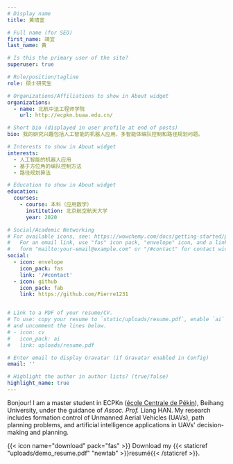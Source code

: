 ```yaml
---
# Display name
title: 黄靖宜

# Full name (for SEO)
first_name: 靖宜
last_name: 黄

# Is this the primary user of the site?
superuser: true

# Role/position/tagline
role: 硕士研究生

# Organizations/Affiliations to show in About widget
organizations:
  - name: 北航中法工程师学院
    url: http://ecpkn.buaa.edu.cn/

# Short bio (displayed in user profile at end of posts)
bio: 我的研究兴趣包括人工智能的机器人应用，多智能体编队控制和路径规划问题。

# Interests to show in About widget
interests:
  - 人工智能的机器人应用
  - 基于方位角的编队控制方法
  - 路径规划算法

# Education to show in About widget
education:
  courses:
    - course: 本科（应用数学）
      institution: 北京航空航天大学
      year: 2020

# Social/Academic Networking
# For available icons, see: https://wowchemy.com/docs/getting-started/page-builder/#icons
#   For an email link, use "fas" icon pack, "envelope" icon, and a link in the
#   form "mailto:your-email@example.com" or "/#contact" for contact widget.
social:
  - icon: envelope
    icon_pack: fas
    link: '/#contact'
  - icon: github
    icon_pack: fab
    link: https://github.com/Pierre1231


# Link to a PDF of your resume/CV.
# To use: copy your resume to `static/uploads/resume.pdf`, enable `ai` icons in `params.toml`,
# and uncomment the lines below.
# - icon: cv
#   icon_pack: ai
#   link: uploads/resume.pdf

# Enter email to display Gravatar (if Gravatar enabled in Config)
email: ''

# Highlight the author in author lists? (true/false)
highlight_name: true
---
```

Bonjour! I am a master student in ECPKn ([école Centrale de Pékin](http://ecpknen.buaa.edu.cn/)), Beihang University, under the guidance of _Assoc._ _Prof._ Liang HAN.
My research includes formation control of Unmanned Aerial Vehicles (UAVs), path planning problems, and artificial intelligence applications in UAVs' decision-making and planning.


{{< icon name="download" pack="fas" >}} Download my {{< staticref "uploads/demo_resume.pdf" "newtab" >}}resumé{{< /staticref >}}.
